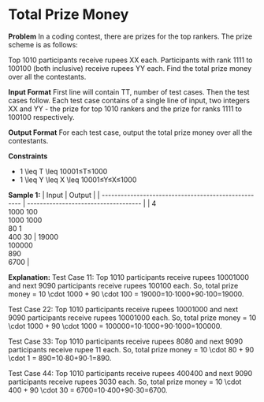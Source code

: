 # Total Prize Money

**Problem**
In a coding contest, there are prizes for the top rankers. The prize scheme is as follows:

Top 1010 participants receive rupees XX each.
Participants with rank 1111 to 100100 (both inclusive) receive rupees YY each.
Find the total prize money over all the contestants.

**Input Format**
First line will contain TT, number of test cases. Then the test cases follow.
Each test case contains of a single line of input, two integers XX and YY - the prize for top 1010 rankers and the prize for ranks 1111 to 100100 respectively.

**Output Format**
For each test case, output the total prize money over all the contestants.

**Constraints**
* 1 \leq T \leq 10001≤T≤1000
* 1 \leq Y \leq X \leq 10001≤Y≤X≤1000

**Sample 1:**
| Input                                                | Output                               |
| ---------------------------------------------------- | ------------------------------------ |
| 4<br />1000 100<br />1000 1000<br />80 1<br />400 30 | 19000<br />100000<br />890<br />6700 |

**Explanation:**
Test Case 11: Top 1010 participants receive rupees 10001000 and next 9090 participants receive rupees 100100 each. So, total prize money = 10 \cdot 1000 + 90 \cdot 100 = 19000=10⋅1000+90⋅100=19000.

Test Case 22: Top 1010 participants receive rupees 10001000 and next 9090 participants receive rupees 10001000 each. So, total prize money = 10 \cdot 1000 + 90 \cdot 1000 = 100000=10⋅1000+90⋅1000=100000.

Test Case 33: Top 1010 participants receive rupees 8080 and next 9090 participants receive rupee 11 each. So, total prize money = 10 \cdot 80 + 90 \cdot 1 = 890=10⋅80+90⋅1=890.

Test Case 44: Top 1010 participants receive rupees 400400 and next 9090 participants receive rupees 3030 each. So, total prize money = 10 \cdot 400 + 90 \cdot 30 = 6700=10⋅400+90⋅30=6700.